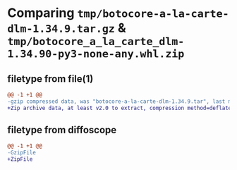 # Comparing `tmp/botocore-a-la-carte-dlm-1.34.9.tar.gz` & `tmp/botocore_a_la_carte_dlm-1.34.90-py3-none-any.whl.zip`

## filetype from file(1)

```diff
@@ -1 +1 @@
-gzip compressed data, was "botocore-a-la-carte-dlm-1.34.9.tar", last modified: Thu Dec 28 01:06:44 2023, max compression
+Zip archive data, at least v2.0 to extract, compression method=deflate
```

## filetype from diffoscope

```diff
@@ -1 +1 @@
-GzipFile
+ZipFile
```

